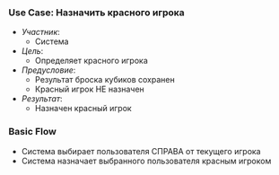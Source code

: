 ### Use Case: Назначить красного игрока
* *Участник*:
  - Система
* *Цель*:
  - Определяет красного игрока
* *Предусловие*:
  - Результат броска кубиков сохранен
  - Красный игрок НЕ назначен
* *Результат*:
  - Назначен красный игрок 

### Basic Flow
* Система выбирает пользователя СПРАВА от текущего игрока
* Система назначает выбранного пользователя красным игроком